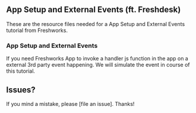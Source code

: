 ## App Setup and External Events (ft. Freshdesk)

These are the resource files needed for a App Setup and External Events tutorial from Freshworks.

### App Setup and External Events

If you need Freshworks App to invoke a handler js function in the app on a external 3rd party event happening. We will simulate the event in course of this tutorial.

## Issues?

If you mind a mistake, please [file an issue]. Thanks!
